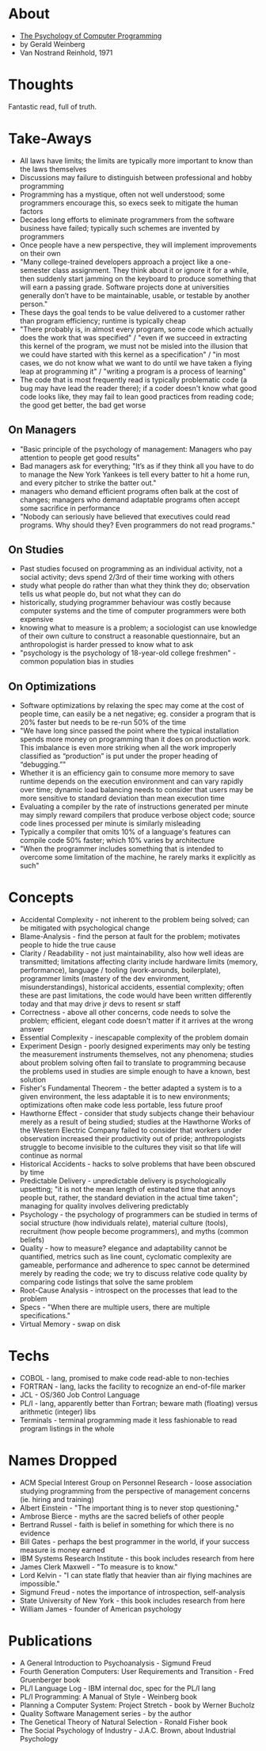 
# About

* [The Psychology of Computer Programming](https://geraldmweinberg.com/Site/Programming_Psychology.html)
* by Gerald Weinberg
* Van Nostrand Reinhold, 1971

# Thoughts

Fantastic read, full of truth.

# Take-Aways

* All laws have limits; the limits are typically more important to know than the laws themselves
* Discussions may failure to distinguish between professional and hobby programming
* Programming has a mystique, often not well understood; some programmers encourage this, so execs seek to mitigate the human factors
* Decades long efforts to eliminate programmers from the software business have failed; typically such schemes are invented by programmers
* Once people have a new perspective, they will implement improvements on their own
* "Many college-trained developers approach a project like a one-semester class assignment. They think about it or ignore it for a while, then suddenly start jamming on the keyboard to produce something that will earn a passing grade. Software projects done at universities generally don’t have to be maintainable, usable, or testable by another person."
* These days the goal tends to be value delivered to a customer rather than program efficiency; runtime is typically cheap
* "There probably is, in almost every program, some code which actually does the work that was specified" / "even if we succeed in extracting this kernel of the program, we must not be misled into the illusion that we could have started with this kernel as a specification" / "in most cases, we do not know what we want to do until we have taken a flying leap at programming it" / "writing a program is a process of learning"
* The code that is most frequently read is typically problematic code (a bug may have lead the reader there); if a coder doesn't know what good code looks like, they may fail to lean good practices from reading code; the good get better, the bad get worse

## On Managers

* "Basic principle of the psychology of management: Managers who pay attention to people get good results"
* Bad managers ask for everything; "It’s as if they think all you have to do to manage the New York Yankees is tell every batter to hit a home run, and every pitcher to strike the batter out."
* managers who demand efficient programs often balk at the cost of changes; managers who demand adaptable programs often accept some sacrifice in performance
* "Nobody can seriously have believed that executives could read programs. Why should they? Even programmers do not read programs."

## On Studies

* Past studies focused on programming as an individual activity, not a social activity; devs spend 2/3rd of their time working with others
* study what people do rather than what they think they do; observation tells us what people do, but not what they can do
* historically, studying programmer behaviour was costly because computer systems and the time of computer programmers were both expensive
* knowing what to measure is a problem; a sociologist can use knowledge of their own culture to construct a reasonable questionnaire, but an anthropologist is harder pressed to know what to ask
* "psychology is the psychology of 18-year-old college freshmen" - common population bias in studies

## On Optimizations

* Software optimizations by relaxing the spec may come at the cost of people time, can easily be a net negative; eg. consider a program that is 20% faster but needs to be re-run 50% of the time
* "We have long since passed the point where the typical installation spends more money on programming than it does on production work. This imbalance is even more striking when all the work improperly classified as “production” is put under the proper heading of “debugging.”"
* Whether it is an efficiency gain to consume more memory to save runtime depends on the execution environment and can vary rapidly over time; dynamic load balancing needs to consider that users may be more sensitive to standard deviation than mean execution time
* Evaluating a compiler by the rate of instructions generated per minute may simply reward compilers that produce verbose object code; source code lines processed per minute is similarly misleading
* Typically a compiler that omits 10% of a language's features can compile code 50% faster; which 10% varies by architecture
* "When the programmer includes something that is intended to overcome some limitation of the machine, he rarely marks it explicitly as such"

# Concepts

* Accidental Complexity - not inherent to the problem being solved; can be mitigated with psychological change
* Blame-Analysis - find the person at fault for the problem; motivates people to hide the true cause
* Clarity / Readability - not just maintainability, also how well ideas are transmitted; limitations affecting clarity include hardware limits (memory, performance), language / tooling (work-arounds, boilerplate), programmer limits (mastery of the dev environment, misunderstandings), historical accidents, essential complexity; often these are past limitations, the code would have been written differently today and that may drive jr devs to resent sr staff
* Correctness - above all other concerns, code needs to solve the problem; efficient, elegant code doesn't matter if it arrives at the wrong answer
* Essential Complexity - inescapable complexity of the problem domain
* Experiment Design - poorly designed experiments may only be testing the measurement instruments themselves, not any phenomena; studies about problem solving often fail to translate to programming because the problems used in studies are simple enough to have a known, best solution
* Fisher's Fundamental Theorem - the better adapted a system is to a given environment, the less adaptable it is to new environments; optimizations often make code less portable, less future proof
* Hawthorne Effect - consider that study subjects change their behaviour merely as a result of being studied; studies at the Hawthorne Works of the Western Electric Company failed to consider that workers under observation increased their productivity out of pride; anthropologists struggle to become invisible to the cultures they visit so that life will continue as normal
* Historical Accidents - hacks to solve problems that have been obscured by time
* Predictable Delivery - unpredictable delivery is psychologically upsetting; "it is not the mean length of estimated time that annoys people but, rather, the standard deviation in the actual time taken"; managing for quality involves delivering predictably
* Psychology - the psychology of programmers can be studied in terms of social structure (how individuals relate), material culture (tools), recruitment (how people become programmers), and myths (common beliefs)
* Quality - how to measure? elegance and adaptability cannot be quantified, metrics such as line count, cyclomatic complexity are gameable, performance and adherence to spec cannot be determined merely by reading the code; we try to discuss relative code quality by comparing code listings that solve the same problem
* Root-Cause Analysis - introspect on the processes that lead to the problem
* Specs - "When there are multiple users, there are multiple specifications."
* Virtual Memory - swap on disk

# Techs

* COBOL - lang, promised to make code read-able to non-techies
* FORTRAN - lang, lacks the facility to recognize an end-of-file marker
* JCL - OS/360 Job Control Language
* PL/I - lang, apparently better than Fortran; beware math (floating) versus arithmetic (integer) libs
* Terminals - terminal programming made it less fashionable to read program listings in the whole

# Names Dropped

* ACM Special Interest Group on Personnel Research - loose association studying programming from the perspective of management concerns (ie. hiring and training)
* Albert Einstein - "The important thing is to never stop questioning."
* Ambrose Bierce - myths are the sacred beliefs of other people
* Bertrand Russel - faith is belief in something for which there is no evidence
* Bill Gates - perhaps the best programmer in the world, if your success measure is money earned
* IBM Systems Research Institute - this book includes research from here
* James Clerk Maxwell - "To measure is to know."
* Lord Kelvin - "I can state flatly that heavier than air flying machines are impossible."
* Sigmund Freud - notes the importance of introspection, self-analysis
* State University of New York - this book includes research from here
* William James - founder of American psychology

# Publications

* A General Introduction to Psychoanalysis - Sigmund Freud
* Fourth Generation Computers: User Requirements and Transition - Fred Gruenberger book
* PL/I Language Log - IBM internal doc, spec for the PL/I lang
* PL/I Programming: A Manual of Style - Weinberg book
* Planning a Computer System: Project Stretch - book by Werner Bucholz
* Quality Software Management series - by the author
* The Genetical Theory of Natural Selection - Ronald Fisher book
* The Social Psychology of Industry - J.A.C. Brown, about Industrial Psychology
